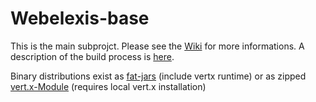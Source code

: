 # Webelexis-base

This is the main subprojct. Please see the [Wiki](http://github.com/rgwch/webelexis/wiki) for more informations. A description of the build process is [here](https://github.com/rgwch/webelexis/wiki/Build).

Binary distributions exist as [fat-jars](http://elexis.ch/files/public-docs/webelexis/jar/) (include vertx runtime)  or as zipped [vert.x-Module](http://elexis.ch/files/public-docs/webelexis/zip/) (requires local vert.x installation)

